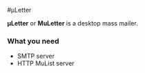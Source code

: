 #µLetter

**µLetter** or **MuLetter** is a desktop mass mailer.


### What you need

- SMTP server
- HTTP MuList server
